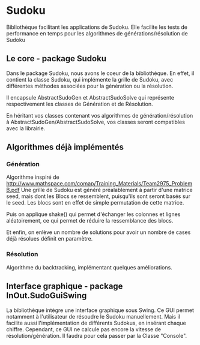 # Sudoku
Bibliothèque facilitant les applications de Sudoku.
Elle facilite les tests de performance en temps pour les algorithmes de générations/résolution de Sudoku

## Le core - package Sudoku
Dans le package Sudoku, nous avons le coeur de la bibliothèque.
En effet, il contient la classe Sudoku, qui implémente la grille de Sudoku, avec différentes méthodes associées pour la génération ou la résolution.

Il encapsule AbstractSudoGen et AbstractSudoSolve qui représente respectivement les classes de Génération et de Résolution.

En héritant vos classes contenant vos algorithmes de génération/résolution à AbstractSudoGen/AbstractSudoSolve, vos classes seront compatibles avec la librairie.

## Algorithmes déjà implémentés
### Génération
Algorithme inspiré de http://www.mathspace.com/comap/Training_Materials/Team2975_ProblemB.pdf
Une grille de Sudoku est généré préalablement à partir d'une matrice seed,  mais dont les Blocs se ressemblent, puisqu'ils sont seront basés sur le seed. Les blocs sont en effet de simple permutation de cette matrice.

Puis on applique shake() qui permet d'échanger les colonnes et lignes aléatoirement, ce qui permet de réduire la ressemblance des blocs.

Et enfin, on enlève un nombre de solutions pour avoir un nombre de cases déjà résolues définit en paramètre.

### Résolution
Algorithme du backtracking, implémentant quelques améliorations.

## Interface graphique - package InOut.SudoGuiSwing
La bibliothèque intègre une interface graphique sous Swing.
Ce GUI permet notamment à l'utilisateur de résoudre le Sudoku manuellement.
Mais il facilite aussi l'implémentation de différents Sudokus, en insérant chaque chiffre.
Cependant, ce GUI ne calcule pas encore la vitesse de résolution/génération. Il faudra pour cela passer par la Classe "Console".

